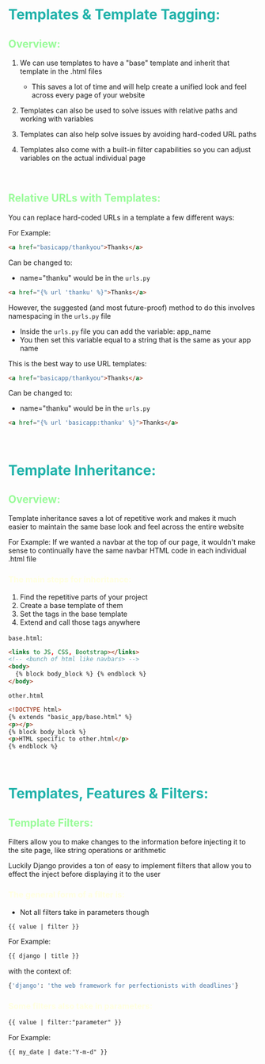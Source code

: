 # <span style="color:lightseagreen">Templates & Template Tagging:</span>

## <span style="color:palegreen">Overview:</span>

1. We can use templates to have a "base" template and inherit that template in the .html files

   - This saves a lot of time and will help create a unified look and feel across every page of your website

1. Templates can also be used to solve issues with relative paths and working with variables

1. Templates can also help solve issues by avoiding hard-coded URL paths

1. Templates also come with a built-in filter capabilities so you can adjust variables on the actual individual page

<br>

## <span style="color:palegreen">Relative URLs with Templates:</span>

You can replace hard-coded URLs in a template a few different ways:

For Example:

```html
<a href="basicapp/thankyou">Thanks</a>
```

Can be changed to:

- name="thanku" would be in the `urls.py`

```html
<a href="{% url 'thanku' %}">Thanks</a>
```

However, the suggested (and most future-proof) method to do this involves namespacing in the `urls.py` file

- Inside the `urls.py` file you can add the variable: app_name
- You then set this variable equal to a string that is the same as your app name

This is the best way to use URL templates:

```html
<a href="basicapp/thankyou">Thanks</a>
```

Can be changed to:

- name="thanku" would be in the `urls.py`

```html
<a href="{% url 'basicapp:thanku' %}">Thanks</a>
```

<br>

# <span style="color:lightseagreen">Template Inheritance:</span>

## <span style="color:palegreen">Overview:</span>

Template inheritance saves a lot of repetitive work and makes it much easier to maintain the same base look and feel across the entire website

For Example: If we wanted a navbar at the top of our page, it wouldn't make sense to continually have the same navbar HTML code in each individual .html file

### <span style="color:lightyellow">The main steps for inheritance:</span>

1. Find the repetitive parts of your project
1. Create a base template of them
1. Set the tags in the base template
1. Extend and call those tags anywhere

`base.html`:

```html
<links to JS, CSS, Bootstrap></links>
<!-- <bunch of html like navbars> -->
<body>
  {% block body_block %} {% endblock %}
</body>
```

`other.html`

```html
<!DOCTYPE html>
{% extends "basic_app/base.html" %}
<p></p>
{% block body_block %}
<p>HTML specific to other.html</p>
{% endblock %}
```

<br>

# <span style="color:lightseagreen">Templates, Features & Filters:</span>

## <span style="color:palegreen">Template Filters:</span>

Filters allow you to make changes to the information before injecting it to the site page, like string operations or arithmetic

Luckily Django provides a ton of easy to implement filters that allow you to effect the inject before displaying it to the user

### <span style="color:lightyellow">The general form of a filter is:</span>

- Not all filters take in parameters though

```html
{{ value | filter }}
```

For Example:

```html
{{ django | title }}
```

with the context of:

```python
{'django': 'the web framework for perfectionists with deadlines'}
```

### <span style="color:lightyellow">Some filters also take in parameters:</span>

```html
{{ value | filter:"parameter" }}
```

For Example:

```html
{{ my_date | date:"Y-m-d" }}
```

